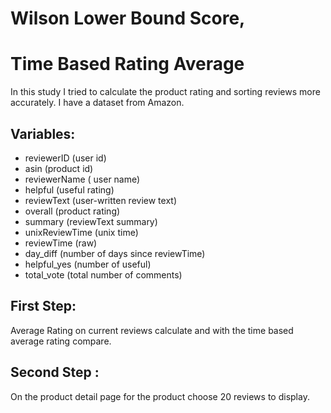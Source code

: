 # Wilson Lower Bound Score,
# Time Based Rating Average 

In this study I tried to calculate the product rating and sorting reviews more accurately. 
I have a dataset from Amazon.

## Variables:

- reviewerID (user id)
- asin (product id)
- reviewerName ( user name)
- helpful (useful rating)
- reviewText (user-written review text)
- overall (product rating)
- summary (reviewText summary)
- unixReviewTime (unix time)
- reviewTime (raw)
- day_diff (number of days since reviewTime)
- helpful_yes (number of useful)
- total_vote (total number of comments)

## First Step:
Average Rating on current reviews
calculate and with the time based average rating
compare.

## Second Step :
On the product detail page for the product
choose 20 reviews to display.
